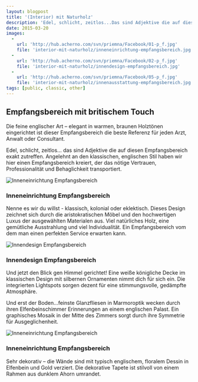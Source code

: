 ```yaml
---
layout: blogpost
title: '(Interior) mit Naturholz'
description: 'Edel, schlicht, zeitlos...Das sind Adjektive die auf diesen Empfangsbereich exakt zutreffen. Angelehnt an den klassischen, englischen Stil haben wir hier einen Empfangsbereich kreiert, der das nötige Vertrauen, Professionalität und Behaglichkeit transportiert.'
date: 2015-03-20
images:
  -
    url: 'http://hub.acherno.com/svn/priemna/Facebook/01-p_f.jpg'
    file: 'interior-mit-naturholz/inneneinrichtung-empfangsbereich.jpg'
  -
    url: 'http://hub.acherno.com/svn/priemna/Facebook/02-p_f.jpg'
    file: 'interior-mit-naturholz/innendesign-empfangsbereich.jpg'
  -
    url: 'http://hub.acherno.com/svn/priemna/Facebook/05-p_f.jpg'
    file: 'interior-mit-naturholz/innenausstattung-empfangsbereich.jpg'
tags: [public, classic, other]
---
```

## **Empfangsbereich** mit **britischem Touch**
Die feine englischer Art – elegant in warmen, braunen Holztönen eingerichtet ist dieser Empfangsbereich die beste Referenz für jeden Arzt, Anwalt oder Consultant.

Edel, schlicht, zeitlos... das sind Adjektive die auf diesen Empfangsbereich exakt zutreffen. Angelehnt an den klassischen, englischen Stil haben wir hier einen Empfangsbereich kreiert, der das nötige Vertrauen, Professionalität und Behaglichkeit transportiert. 

![Inneneinrichtung Empfangsbereich](interior-mit-naturholz/inneneinrichtung-empfangsbereich.jpg)
### Inneneinrichtung **Empfangsbereich**

Nenne es wir du willst - klassisch, kolonial oder eklektisch. Dieses Design zeichnet sich durch die aristokratischen Möbel und den hochwertigen Luxus der ausgewählten Materialen aus. Viel natürliches Holz, eine gemütliche Ausstrahlung und viel Individualität. Ein Empfangsbereich vom dem man einen perfekten Service erwarten kann. 

![Innendesign Empfangsbereich](interior-mit-naturholz/innendesign-empfangsbereich.jpg)
### Innendesign **Empfangsbereich**

Und jetzt den Blick gen Himmel gerichtet! Eine weiße königliche Decke im klassischen Design mit silbernen Ornamenten nimmt dich für sich ein. Die integrierten Lightspots sorgen dezent für eine stimmungsvolle, gedämpfte Atmosphäre. 

Und erst der Boden...feinste Glanzfliesen in Marmoroptik wecken durch ihren Elfenbeinschimmer Erinnerungen an einem englischen Palast. Ein graphisches Mosaik in der Mitte des Zimmers sorgt durch ihre Symmetrie für Ausgeglichenheit.

![Inneneinrichtung Empfangsbereich](interior-mit-naturholz/innenausstattung-empfangsbereich.jpg)
### Inneneinrichtung **Empfangsbereich**

Sehr dekorativ – die Wände sind mit typisch englischem, floralem Dessin in Elfenbein und Gold verziert. Die dekorative Tapete ist stilvoll von einem Rahmen aus dunklem Ahorn umrandet.
